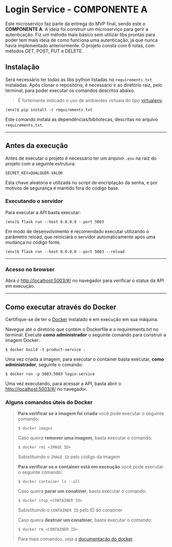 # Login Service - COMPONENTE A

Este microserviço faz parte da entrega do MVP final, sendo este o **COMPONENTE A**. A ideia foi construir um microserviço para gerir a autenticação. Fiz um método mais básico sem utilizar libs prontas para poder tem mais ideia de como funciona uma autenticação, já que nunca havia implementado anteriormente. O projeto consta com 6 rotas, com métodos GET, POST, PUT e DELETE.

## Instalação

Será necessário ter todas as libs python listadas no `requirements.txt` instaladas.
Após clonar o repositório, é necessário ir ao diretório raiz, pelo terminal, para poder executar os comandos descritos abaixo.

> É fortemente indicado o uso de ambientes virtuais do tipo [virtualenv](https://virtualenv.pypa.io/en/latest/installation.html).

```
(env)$ pip install -r requirements.txt
```

Este comando instala as dependências/bibliotecas, descritas no arquivo `requirements.txt`.

---

## Antes da execução

Antes de executar o projeto é necessário ter um arquivo `.env` na raiz do projeto com a seguinte estrutura:

```
SECRET_KEY=QUALQUER-VALOR
```

Esta chave aleatória e utilizada no script de encriptação da senha, e por motivos de segurança é mantido fora do código base.

### Executando o servidor

Para executar a API basta executar:

```
(env)$ flask run --host 0.0.0.0 --port 5003
```

Em modo de desenvolvimento é recomendado executar utilizando o parâmetro reload, que reiniciará o servidor
automaticamente após uma mudança no código fonte.

```
(env)$ flask run --host 0.0.0.0 --port 5003 --reload
```

---

### Acesso no browser

Abra o [http://localhost:5003/#/](http://localhost:5003/#/) no navegador para verificar o status da API em execução.

---

## Como executar através do Docker

Certifique-se de ter o [Docker](https://docs.docker.com/engine/install/) instalado e em execução em sua máquina.

Navegue até o diretório que contém o Dockerfile e o requirements.txt no terminal.
Execute **como administrador** o seguinte comando para construir a imagem Docker:

```
$ docker build -t product-service .
```

Uma vez criada a imagem, para executar o container basta executar, **como administrador**, seguinte o comando:

```
$ docker run -p 5003:5003 login-service
```

Uma vez executando, para acessar a API, basta abrir o [http://localhost:5003/#/](http://localhost:5003/#/) no navegador.

### Alguns comandos úteis do Docker

> **Para verificar se a imagem foi criada** você pode executar o seguinte comando:
>
> ```
> $ docker images
> ```
>
> Caso queira **remover uma imagem**, basta executar o comando:
>
> ```
> $ docker rmi <IMAGE ID>
> ```
>
> Subistituindo o `IMAGE ID` pelo código da imagem
>
> **Para verificar se o container está em exceução** você pode executar o seguinte comando:
>
> ```
> $ docker container ls --all
> ```
>
> Caso queira **parar um conatiner**, basta executar o comando:
>
> ```
> $ docker stop <CONTAINER ID>
> ```
>
> Subistituindo o `CONTAINER ID` pelo ID do conatiner
>
> Caso queira **destruir um conatiner**, basta executar o comando:
>
> ```
> $ docker rm <CONTAINER ID>
> ```
>
> Para mais comandos, veja a [documentação do docker](https://docs.docker.com/engine/reference/run/).
